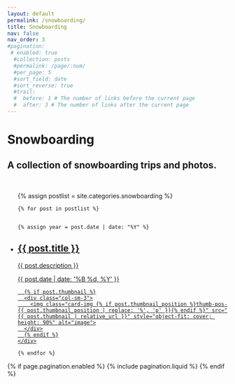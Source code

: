 ```yaml
---
layout: default
permalink: /snowboarding/
title: Snowboarding
nav: false
nav_order: 3
#pagination:
 # enabled: true
  #collection: posts
  #permalink: /page/:num/
  #per_page: 5
  #sort_field: date
  #sort_reverse: true
  #trail:
  #  before: 1 # The number of links before the current page
  #  after: 3 # The number of links after the current page
---
```


<div class="post">
  <div class="header-bar snowboarding-header">
    <h1>Snowboarding</h1>
    <h2>A collection of snowboarding trips and photos.</h2>
  </div>

<br>

  <ul class="post-list">

  {% assign postlist = site.categories.snowboarding %}


    {% for post in postlist %}

    
    {% assign year = post.date | date: "%Y" %}


<li>
  <a href="{{ post.url | relative_url }}" class="post-link-wrapper">
    <div class="row">
      <div class="col-sm-9">
        <h2 class="post-title">{{ post.title }}</h2>
        <p>{{ post.description }}</p>
        <p class="post-meta">{{ post.date | date: '%B %d, %Y' }}</p>
      </div>

      {% if post.thumbnail %}
      <div class="col-sm-3">
        <img class="card-img {% if post.thumbnail_position %}thumb-pos-{{ post.thumbnail_position | replace: '%', 'p' }}{% endif %}" src="{{ post.thumbnail | relative_url }}" style="object-fit: cover; height: 90%" alt="image">
      </div>
      {% endif %}
    </div>
  </a>
</li>

    {% endfor %}

  </ul>

{% if page.pagination.enabled %}
{% include pagination.liquid %}
{% endif %}

</div>

